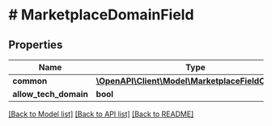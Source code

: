 # # MarketplaceDomainField

## Properties

Name | Type | Description | Notes
------------ | ------------- | ------------- | -------------
**common** | [**\OpenAPI\Client\Model\MarketplaceFieldCommon**](MarketplaceFieldCommon.md) |  | [optional]
**allow_tech_domain** | **bool** |  | [optional]

[[Back to Model list]](../../README.md#models) [[Back to API list]](../../README.md#endpoints) [[Back to README]](../../README.md)
